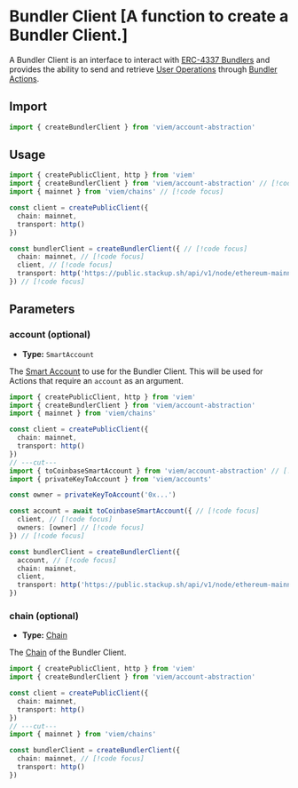 # Bundler Client [A function to create a Bundler Client.]

A Bundler Client is an interface to interact with [ERC-4337 Bundlers]() and provides the ability to send and retrieve [User Operations]() through [Bundler Actions](/account-abstraction/actions/bundler/introduction).

## Import

```ts twoslash
import { createBundlerClient } from 'viem/account-abstraction'
```

## Usage

```ts twoslash
import { createPublicClient, http } from 'viem'
import { createBundlerClient } from 'viem/account-abstraction' // [!code focus]
import { mainnet } from 'viem/chains' // [!code focus]

const client = createPublicClient({
  chain: mainnet,
  transport: http()
})

const bundlerClient = createBundlerClient({ // [!code focus]
  chain: mainnet, // [!code focus]
  client, // [!code focus]
  transport: http('https://public.stackup.sh/api/v1/node/ethereum-mainnet') // [!code focus]
}) // [!code focus]
```

## Parameters

### account (optional)

- **Type:** `SmartAccount`

The [Smart Account](/account-abstraction/accounts/smart) to use for the Bundler Client. This will be used for Actions that require an `account` as an argument.

```ts twoslash
import { createPublicClient, http } from 'viem' 
import { createBundlerClient } from 'viem/account-abstraction'
import { mainnet } from 'viem/chains' 

const client = createPublicClient({
  chain: mainnet,
  transport: http()
})
// ---cut---
import { toCoinbaseSmartAccount } from 'viem/account-abstraction' // [!code focus]
import { privateKeyToAccount } from 'viem/accounts'

const owner = privateKeyToAccount('0x...')

const account = await toCoinbaseSmartAccount({ // [!code focus]
  client, // [!code focus]
  owners: [owner] // [!code focus]
}) // [!code focus]

const bundlerClient = createBundlerClient({
  account, // [!code focus]
  chain: mainnet,
  client,
  transport: http('https://public.stackup.sh/api/v1/node/ethereum-mainnet'),
})
```

### chain (optional)

- **Type:** [Chain](/docs/glossary/types#chain)

The [Chain](/docs/chains/introduction) of the Bundler Client.

```ts twoslash
import { createPublicClient, http } from 'viem' 
import { createBundlerClient } from 'viem/account-abstraction'

const client = createPublicClient({
  chain: mainnet,
  transport: http()
})
// ---cut---
import { mainnet } from 'viem/chains' 

const bundlerClient = createBundlerClient({
  chain: mainnet, // [!code focus]
  transport: http()
})
```

